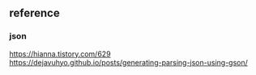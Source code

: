 

## reference

### json
https://hianna.tistory.com/629
https://dejavuhyo.github.io/posts/generating-parsing-json-using-gson/

